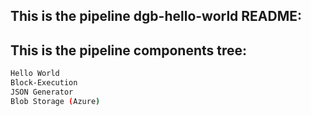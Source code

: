 ## This is the pipeline dgb-hello-world README:
## This is the pipeline components tree:
```bash
Hello World
Block-Execution
JSON Generator
Blob Storage (Azure)
```
